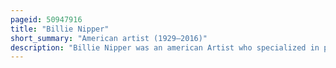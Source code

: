 ```yaml
---
pageid: 50947916
title: "Billie Nipper"
short_summary: "American artist (1929–2016)"
description: "Billie Nipper was an american Artist who specialized in painting Horses' Portraits. Nipper, a Native of Cleveland, Tennessee, painted every Horse that won the Tennessee Walking Horse World Grand Championship from 1976 until her Death. She also painted other Breeds of Horses as well as Landscapes. Her Paintings were made into Prints and transferred onto China and other Objects. Nipper also bred Horses, and her Husband and Son were horse Trainers."
---
```

